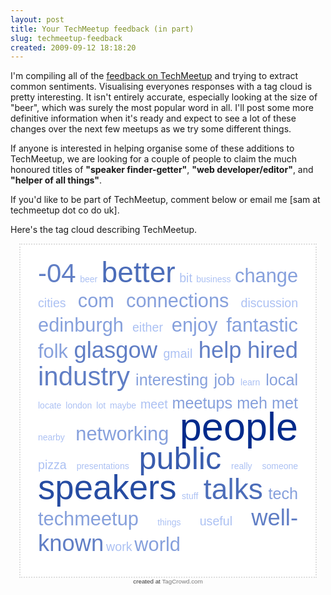 ```yaml
---
layout: post
title: Your TechMeetup feedback (in part)
slug: techmeetup-feedback
created: 2009-09-12 18:18:20
---
```


I'm compiling all of the <a href="http://techmeetup.wufoo.com/forms/make-techmeetup-better">feedback on TechMeetup</a> and trying to extract common sentiments. Visualising everyones responses with a tag cloud is pretty interesting. It isn't entirely accurate, especially looking at the size of "beer", which was surely the most popular word in all. I'll post some more definitive information when it's ready and expect to see a lot of these changes over the next few meetups as we try some different things.

If anyone is interested in helping organise some of these additions to TechMeetup, we are looking for a couple of people to claim the much honoured titles of  <strong>"speaker finder-getter"</strong>, <strong>"web developer/editor"</strong>, and <strong>"helper of all things"</strong>.

If you'd like to be part of TechMeetup, comment below or email me [sam at techmeetup dot co do uk].

Here's the tag cloud describing TechMeetup.
<!--
begin tag cloud : generated by TagCrowd.com
Feel free to modify as long as you keep this notice.

This code and its rendered image are released under the Creative Commons Attribution-Noncommercial 3.0 Unported License.
http://creativecommons.org/licenses/by-nc/3.0/

For commercial use licensing, visit http://tagcrowd.com/licensing.html
-->

<style type="text/css"> <!-- #htmltagcloud{ font-family:'lucida grande',trebuchet,'trebuchet ms',verdana,arial,helvetica,sans-serif; line-height:2.4em; word-spacing:normal; letter-spacing:normal; text-decoration:none; text-transform:none; text-align:justify; text-indent:0ex; background-color:#fff; margin:1em 1em 0em 1em; border:2px dotted #ddd; padding:2em}#htmltagcloud a:link{text-decoration:none}#htmltagcloud a:visited{text-decoration:none}#htmltagcloud a:hover{text-decoration:none;color:white;background-color:#05f}#htmltagcloud a:active{text-decoration:none;color:white;background-color:#03d}span.tagcloud0{font-size:1.0em;padding:0em;color:#ACC1F3;z-index:10;position:relative}span.tagcloud0 a{text-decoration:none; color:#ACC1F3}span.tagcloud1{font-size:1.4em;padding:0em;color:#ACC1F3;z-index:9;position:relative}span.tagcloud1 a{text-decoration:none;color:#ACC1F3}span.tagcloud2{font-size:1.8em;padding:0em;color:#86A0DC;z-index:8;position:relative}span.tagcloud2 a{text-decoration:none;color:#86A0DC}span.tagcloud3{font-size:2.2em;padding:0em;color:#86A0DC;z-index:7;position:relative}span.tagcloud3 a{text-decoration:none;color:#86A0DC}span.tagcloud4{font-size:2.6em;padding:0em;color:#607EC5;z-index:6;position:relative}span.tagcloud4 a{text-decoration:none;color:#607EC5}span.tagcloud5{font-size:3.0em;padding:0em;color:#607EC5;z-index:5;position:relative}span.tagcloud5 a{text-decoration:none;color:#607EC5}span.tagcloud6{font-size:3.3em;padding:0em;color:#4C6DB9;z-index:4;position:relative}span.tagcloud6 a{text-decoration:none;color:#4C6DB9}span.tagcloud7{font-size:3.6em;padding:0em;color:#395CAE;z-index:3;position:relative}span.tagcloud7 a{text-decoration:none;color:#395CAE}span.tagcloud8{font-size:3.9em;padding:0em;color:#264CA2;z-index:2;position:relative}span.tagcloud8 a{text-decoration:none;color:#264CA2}span.tagcloud9{font-size:4.2em;padding:0em;color:#133B97;z-index:1;position:relative}span.tagcloud9 a{text-decoration:none;color:#133B97}span.tagcloud10{font-size:4.5em;padding:0em;color:#002A8B;z-index:0;position:relative}span.tagcloud10 a{text-decoration:none;color:#002A8B}span.freq{font-size:10pt !important;color:#bbb}#credit{text-align:center; font-size:0.7em; color:#333; margin-bottom:0.6em; font-family:'lucida grande',trebuchet,'trebuchet ms',verdana,arial,helvetica,sans-serif;}#credit a:link{color:#777; text-decoration:none;}#credit a:visited{color:#777; text-decoration:none;}#credit a:hover{text-decoration:none; color:white; background-color:#05f;}#credit a:active{text-decoration:underline;}// --> </style>  <div id="htmltagcloud"> <span id="0" class="tagcloud5"><a href="#tagcloud">-04</a></span> <span id="1" class="tagcloud0"><a href="#tagcloud">beer</a></span> <span id="2" class="tagcloud6"><a href="#tagcloud">better</a></span> <span id="3" class="tagcloud1"><a href="#tagcloud">bit</a></span> <span id="4" class="tagcloud0"><a href="#tagcloud">business</a></span> <span id="5" class="tagcloud3"><a href="#tagcloud">change</a></span> <span id="6" class="tagcloud1"><a href="#tagcloud">cities</a></span> <span id="7" class="tagcloud3"><a href="#tagcloud">com</a></span> <span id="8" class="tagcloud3"><a href="#tagcloud">connections</a></span> <span id="9" class="tagcloud1"><a href="#tagcloud">discussion</a></span> <span id="10" class="tagcloud3"><a href="#tagcloud">edinburgh</a></span> <span id="11" class="tagcloud1"><a href="#tagcloud">either</a></span> <span id="12" class="tagcloud3"><a href="#tagcloud">enjoy</a></span> <span id="13" class="tagcloud3"><a href="#tagcloud">fantastic</a></span> <span id="14" class="tagcloud3"><a href="#tagcloud">folk</a></span> <span id="15" class="tagcloud4"><a href="#tagcloud">glasgow</a></span> <span id="16" class="tagcloud1"><a href="#tagcloud">gmail</a></span> <span id="17" class="tagcloud4"><a href="#tagcloud">help</a></span> <span id="18" class="tagcloud4"><a href="#tagcloud">hired</a></span> <span id="19" class="tagcloud5"><a href="#tagcloud">industry</a></span> <span id="20" class="tagcloud2"><a href="#tagcloud">interesting</a></span> <span id="21" class="tagcloud2"><a href="#tagcloud">job</a></span> <span id="22" class="tagcloud0"><a href="#tagcloud">learn</a></span> <span id="23" class="tagcloud2"><a href="#tagcloud">local</a></span> <span id="24" class="tagcloud0"><a href="#tagcloud">locate</a></span> <span id="25" class="tagcloud0"><a href="#tagcloud">london</a></span> <span id="26" class="tagcloud0"><a href="#tagcloud">lot</a></span> <span id="27" class="tagcloud0"><a href="#tagcloud">maybe</a></span> <span id="28" class="tagcloud1"><a href="#tagcloud">meet</a></span> <span id="29" class="tagcloud2"><a href="#tagcloud">meetups</a></span> <span id="30" class="tagcloud2"><a href="#tagcloud">meh</a></span> <span id="31" class="tagcloud2"><a href="#tagcloud">met</a></span> <span id="32" class="tagcloud0"><a href="#tagcloud">nearby</a></span> <span id="33" class="tagcloud3"><a href="#tagcloud">networking</a></span> <span id="34" class="tagcloud10"><a href="#tagcloud">people</a></span> <span id="35" class="tagcloud1"><a href="#tagcloud">pizza</a></span> <span id="36" class="tagcloud0"><a href="#tagcloud">presentations</a></span> <span id="37" class="tagcloud7"><a href="#tagcloud">public</a></span> <span id="38" class="tagcloud0"><a href="#tagcloud">really</a></span> <span id="39" class="tagcloud0"><a href="#tagcloud">someone</a></span> <span id="40" class="tagcloud8"><a href="#tagcloud">speakers</a></span> <span id="41" class="tagcloud0"><a href="#tagcloud">stuff</a></span> <span id="42" class="tagcloud6"><a href="#tagcloud">talks</a></span> <span id="43" class="tagcloud2"><a href="#tagcloud">tech</a></span> <span id="44" class="tagcloud3"><a href="#tagcloud">techmeetup</a></span> <span id="45" class="tagcloud0"><a href="#tagcloud">things</a></span> <span id="46" class="tagcloud1"><a href="#tagcloud">useful</a></span> <span id="47" class="tagcloud4"><a href="#tagcloud">well-known</a></span> <span id="48" class="tagcloud1"><a href="#tagcloud">work</a></span> <span id="49" class="tagcloud3"><a href="#tagcloud">world</a></span> </div><div id="credit">created at <a href="http://tagcrowd.com">TagCrowd.com</a></div>

<!-- end tag cloud : generated by TagCrowd.com : please keep this notice -->
